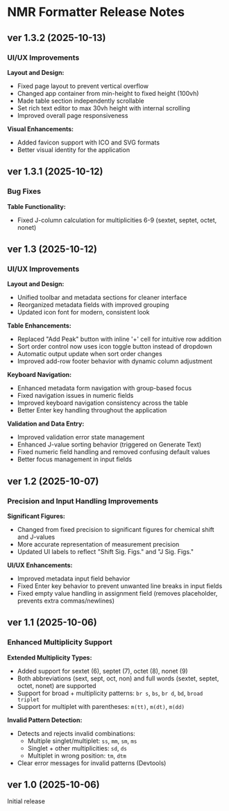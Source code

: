 # NMR Formatter Release Notes

## ver 1.3.2 (2025-10-13)

### UI/UX Improvements

**Layout and Design:**
- Fixed page layout to prevent vertical overflow
- Changed app container from min-height to fixed height (100vh)
- Made table section independently scrollable
- Set rich text editor to max 30vh height with internal scrolling
- Improved overall page responsiveness

**Visual Enhancements:**
- Added favicon support with ICO and SVG formats
- Better visual identity for the application

## ver 1.3.1 (2025-10-12)

### Bug Fixes

**Table Functionality:**
- Fixed J-column calculation for multiplicities 6-9 (sextet, septet, octet, nonet)

## ver 1.3 (2025-10-12)

### UI/UX Improvements

**Layout and Design:**
- Unified toolbar and metadata sections for cleaner interface
- Reorganized metadata fields with improved grouping
- Updated icon font for modern, consistent look

**Table Enhancements:**
- Replaced "Add Peak" button with inline '+' cell for intuitive row addition
- Sort order control now uses icon toggle button instead of dropdown
- Automatic output update when sort order changes
- Improved add-row footer behavior with dynamic column adjustment

**Keyboard Navigation:**
- Enhanced metadata form navigation with group-based focus
- Fixed navigation issues in numeric fields
- Improved keyboard navigation consistency across the table
- Better Enter key handling throughout the application

**Validation and Data Entry:**
- Improved validation error state management
- Enhanced J-value sorting behavior (triggered on Generate Text)
- Fixed numeric field handling and removed confusing default values
- Better focus management in input fields

## ver 1.2 (2025-10-07)

### Precision and Input Handling Improvements

**Significant Figures:**
- Changed from fixed precision to significant figures for chemical shift and J-values
- More accurate representation of measurement precision
- Updated UI labels to reflect "Shift Sig. Figs." and "J Sig. Figs."

**UI/UX Enhancements:**
- Improved metadata input field behavior
- Fixed Enter key behavior to prevent unwanted line breaks in input fields
- Fixed empty value handling in assignment field (removes placeholder, prevents extra commas/newlines)

## ver 1.1 (2025-10-06)

### Enhanced Multiplicity Support

**Extended Multiplicity Types:**
- Added support for sextet (6), septet (7), octet (8), nonet (9)
- Both abbreviations (sext, sept, oct, non) and full words (sextet, septet, octet, nonet) are supported
- Support for broad + multiplicity patterns: `br s`, `bs`, `br d`, `bd`, `broad triplet`
- Support for multiplet with parentheses: `m(tt)`, `m(dt)`, `m(dd)`

**Invalid Pattern Detection:**
- Detects and rejects invalid combinations:
  - Multiple singlet/multiplet: `ss`, `mm`, `sm`, `ms`
  - Singlet + other multiplicities: `sd`, `ds`
  - Multiplet in wrong position: `tm`, `dtm`
- Clear error messages for invalid patterns (Devtools)

## ver 1.0 (2025-10-06)
Initial release
